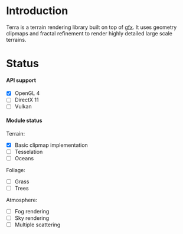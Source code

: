 # Introduction

Terra is a terrain rendering library built on top of [gfx](https://github.com/gfx-rs/gfx). It uses geometry clipmaps and fractal refinement to render highly detailed large scale terrains.

# Status
#### API support
- [x] OpenGL 4
- [ ] DirectX 11
- [ ] Vulkan

#### Module status
Terrain:
- [x] Basic clipmap implementation
- [ ] Tesselation
- [ ] Oceans

Foliage:
- [ ] Grass
- [ ] Trees

Atmosphere:
- [ ] Fog rendering
- [ ] Sky rendering
- [ ] Multiple scattering
